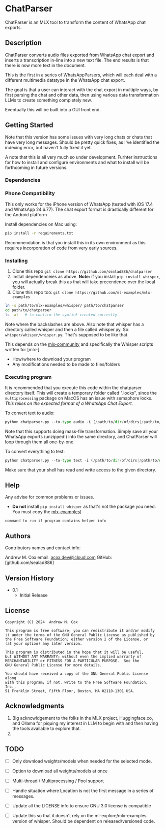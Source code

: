 # ChatParser

ChatParser is an MLX tool to transform the content of WhatsApp chat exports. 


## Description

ChatParser converts audio files exported from WhatsApp chat export and inserts a transcription 
in-line into a new text file. The end results is that there is now more text in the document.

This is the first in a series of WhatsAppParsers, which will each deal with a different 
multimedia datatype in the WhatsApp chat export. 

The goal is that a user can interact with the chat export in multiple ways, by first 
parsing the chat and other data, then using various data transformation LLMs to create 
something completely new.

Eventually this will be built into a GUI front end.

## Getting Started

Note that this version has some issues with very long chats or chats that have very long messages. Should be pretty quick fixes, as I've identified the indexing error, but haven't fully fixed it yet. 

A note that this is all very much so under development. Furhter instructions for how to 
install and configure environments and what to install will be forthcoming in future versions. 

### Dependencies

### Phone Compatibility
This only works for the iPhone version of WhatsApp (tested with iOS 17.4 and WhatsApp 24.6.77). 
The chat export format is drastically different for the Android platform

Install dependencies on Mac using:
```bash
pip install -r requirements.txt
```

Recommendation is that you install this in its own environment as this requires incorporation of code from very early sources. 

### Installing

1. Clone this repo `git clone https://github.com/sealad886/chatparser`
1. Install dependenceies as above. **Note:** if you install `pip install whisper`, you will actually break this as that will take precendence over the local folder.
1. Clone this repo too: `git clone https://github.com/ml-examples/mlx-examples`

```bash
ln -s path/to/mlx-examples/whisper/ path/to/chatparser
cd path/to/chatparser
ls -al   # to confirm the symlink created correctly
```
Note where the backslashes are above. Also note that whisper has a directory called whisper and then a file called whisper.py. So: `whisper/whisper/whisper.py`. That's supposed to be like that.

This depends on the [mlx-community](https://huggingface.io/mlx-community) and specifically the Whisper scripts written for 
[mlx-]
* How/where to download your program
* Any modifications needed to be made to files/folders

### Executing program

It is recommended that you execute this code within the chatparser directory itself. 
This will create a temporary folder called ".locks", since the `multiprocessing` package on MacOS has
an issue with semaphore locks.
_This relies on the expected format of a WhatsApp Chat Export._

To convert text to audio:
```python
python chatparser.py --to-type audio -i (/path/to/dir/of/dirs|/path/to/dir)
```
Note that this supports doing mass-file transformation. Simply save all your WhatsApp exports (unzipped!) into the same directory, and 
ChatParser will loop through them all one-by-one. 

To convert everything to test:
```python
python chatparser.py --to-type text -i (/path/to/dir/of/dirs|/path/to/dir) [-m|--model {small, medium, large-v1, etc}]
```

Make sure that your shell has read and write access to the given directory.

## Help

Any advise for common problems or issues.
* **Do not** install `pip install whisper` as that's not the package you need. You must copy the [mlx-examples](ml-exambles/))
```
command to run if program contains helper info
```

## Authors

Contributors names and contact info:

Andrew M. Cox
email: acox.dev@icloud.com
GitHub: [github.com/sealad886]

## Version History

* 0.1
    * Initial Release

## License

    Copyright (C) 2024  Andrew M. Cox

    This program is free software; you can redistribute it and/or modify
    it under the terms of the GNU General Public License as published by
    the Free Software Foundation; either version 2 of the License, or
    (at your option) any later version.

    This program is distributed in the hope that it will be useful,
    but WITHOUT ANY WARRANTY; without even the implied warranty of
    MERCHANTABILITY or FITNESS FOR A PARTICULAR PURPOSE.  See the
    GNU General Public License for more details.

    You should have received a copy of the GNU General Public License along
    with this program; if not, write to the Free Software Foundation, Inc.,
    51 Franklin Street, Fifth Floor, Boston, MA 02110-1301 USA.

## Acknowledgments
1. Big acknowldgement to the folks in the MLX project, Huggingface.co, and Ollama for piquing my interest in LLM to begin with and then having the tools available to explore that. 
1. 

## TODO
- [ ] Only download weights/models when needed for the selected mode.
- [ ] Option to download all weights/models at once
- [ ] Multi-thread / Multiprocessing / Pool support
- [ ] Handle situation where Location is not the first message in a series of messages.
- [ ] Update all the LICENSE info to ensure GNU 3.0 license is compatible
- [ ] Update this so that it doesn't rely on the ml-explore/mlx-examples version of whisper. Should be dependent on released/versioned code. 
    
